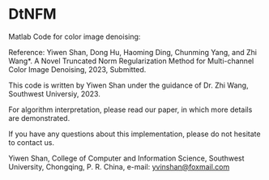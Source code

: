 # DtNFM

Matlab Code for color image denoising:

Reference: Yiwen Shan, Dong Hu, Haoming Ding, Chunming Yang, and Zhi Wang*. A Novel Truncated Norm Regularization Method for Multi-channel Color Image Denoising, 2023, Submitted.

This code is written by Yiwen Shan under the guidance of Dr. Zhi Wang, Southwest Universiy, 2023.

For algorithm interpretation, please read our paper, in which more details are demonstrated.

If you have any questions about this implementation, please do not hesitate to contact us.

Yiwen Shan, College of Computer and Information Science, Southwest University, Chongqing, P. R. China, e-mail: yvinshan@foxmail.com

